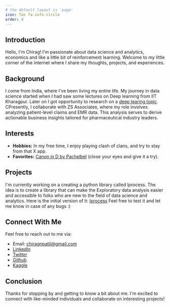 ```yaml
---
# the default layout is 'page'
icon: fas fa-info-circle
order: 4
---
```


## Introduction
Hello, I'm Chirag! I'm passionate about data science and analytics, economics and like a little bit of reinforcement learning. Welcome to my little corner of the internet where I share my thoughts, projects, and experiences.

## Background
I come from India, where I've been living my entire life. My journey in data science started when I had saw some lectures on Deep learning from IIT Kharagpur. Later on I got opportunity to research on a [deep learing topic](https://ieeexplore.ieee.org/abstract/document/10007491). CPresently, I collaborate with ZS Associates, where my role involves analyzing patient-level claims and EMR data. This analysis serves to derive actionable business insights tailored for pharmaceutical industry leaders. 

## Interests
- **Hobbies:** In my free time, I enjoy playing clash of clans, and try to stay from that X app.
- **Favorites:** [Canon in D by Pachelbel](https://youtu.be/JvNQLJ1_HQ0?si=Be_t8KCBiIxyIlxY) (close your eyes and give it a try).

## Projects
I'm currently working on a creating a python library called lprocess.
The idea is to create a library that can make the Exploratory data analysis easier and accessible to folks who are new to the field of data science and analytics.
Here is the initial version of it: [lprocess](https://pypi.org/project/lprocess/)
Feel free to test it and let me know in case of any bugs :)

## Connect With Me
Feel free to reach out to me via:
- Email: chiragnpatil@gmail.com
- [LinkedIn](https://www.linkedin.com/in/chirag-patil-1336b3171/)
- [Twitter](https://twitter.com/lordchirag)
- [Github](https://github.com/LordPatil)
- [Kaggle](https://www.kaggle.com/lordpatil)

## Conclusion
Thanks for stopping by and getting to know a bit about me. I'm excited to connect with like-minded individuals and collaborate on interesting projects!
